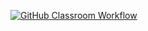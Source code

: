 [![GitHub Classroom Workflow](../../actions/workflows/classroom.yml/badge.svg)](../../actions/workflows/classroom.yml)
